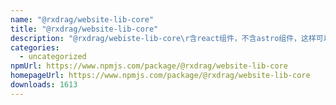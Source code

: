 ```yaml
---
name: "@rxdrag/website-lib-core"
title: "@rxdrag/website-lib-core"
description: "@rxdrag/webiste-lib-core\r含react组件，不含astro组件，这样可以在react中使用"
categories:
  - uncategorized
npmUrl: https://www.npmjs.com/package/@rxdrag/website-lib-core
homepageUrl: https://www.npmjs.com/package/@rxdrag/website-lib-core
downloads: 1613
---
```

